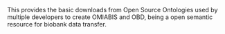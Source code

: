 This provides the basic downloads from Open Source Ontologies used by multiple developers to create OMIABIS and OBD, being a open semantic resource for biobank data transfer.